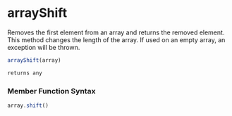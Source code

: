# arrayShift

Removes the first element from an array and returns the removed element. This method changes the length of the array. If used on an empty array, an exception will be thrown.

```javascript
arrayShift(array)
```

```javascript
returns any
```
### Member Function Syntax

```javascript
array.shift()
```
